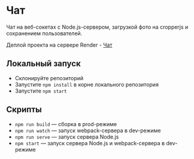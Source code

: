 # Чат

Чат на веб-сокетах с Node.js-сервером, загрузкой фото на cropperjs и сохранением пользователей.

Деплой проекта на сервере Render - [Чат](https://chat-kxn6.onrender.com)

## Локальный запуск

- Склонируйте репозиторий
- Запустите `npm install` в корне локального репозитория
- Запустите `npm start`

## Скрипты

- `npm run build` — сборка в prod-режиме
- `npm run watch` — запуск webpack-сервера в dev-режиме
- `npm run serve` — запуск сервера Node.js
- `npm start` — запуск сервера Node.js и webpack-сервера в dev-режиме
